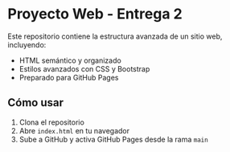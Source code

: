 # Proyecto Web - Entrega 2

Este repositorio contiene la estructura avanzada de un sitio web, incluyendo:
- HTML semántico y organizado
- Estilos avanzados con CSS y Bootstrap
- Preparado para GitHub Pages

## Cómo usar

1. Clona el repositorio
2. Abre `index.html` en tu navegador
3. Sube a GitHub y activa GitHub Pages desde la rama `main`

